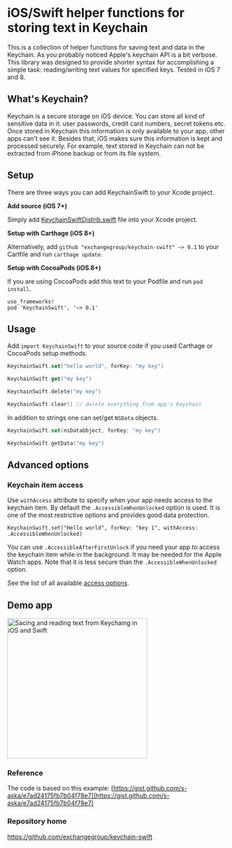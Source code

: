 # iOS/Swift helper functions for storing text in Keychain

This is a collection of helper functions for saving text and data in the Keychain.
 As you probably noticed Apple's keychain API is a bit verbose. This library was designed to provide shorter syntax for accomplishing a simple task: reading/writing text values for specified keys. Tested in iOS 7 and 8.

## What's Keychain?

Keychain is a secure storage on iOS device. You can store all kind of sensitive data in it: user passwords, credit card numbers, secret tokens etc. Once stored in Keychain this information is only available to your app, other apps can't see it. Besides that, iOS makes sure this information is kept and processed securely. For example, text stored in Keychain can not be extracted from iPhone backup or from its file system.

## Setup

There are three ways you can add KeychainSwift to your Xcode project.

**Add source (iOS 7+)**

Simply add [KeychainSwiftDistrib.swift](https://github.com/exchangegroup/keychain-swift/blob/master/Distrib/KeychainSwiftDistrib.swift) file into your Xcode project.

**Setup with Carthage (iOS 8+)**

Alternatively, add `github "exchangegroup/keychain-swift" ~> 0.1` to your Cartfile and run `carthage update`.

**Setup with CocoaPods (iOS 8+)**

If you are using CocoaPods add this text to your Podfile and run `pod install`.

    use_frameworks!
    pod 'KeychainSwift', '~> 0.1'

## Usage

Add `import KeychainSwift` to your source code if you used Carthage or CocoaPods setup methods.

```Swift
KeychainSwift.set("hello world", forKey: "my key")

KeychainSwift.get("my key")

KeychainSwift.delete("my key")

KeychainSwift.clear() // delete everything from app's Keychain
```

In addition to strings one can set/get `NSData` objects.

```Swift
KeychainSwift.set(nsDataObject, forKey: "my key")

KeychainSwift.getData("my key")
```

## Advanced options

### Keychain item access

Use `withAccess` attribute to specify when your app needs access to the keychain item.
By default the `.AccessibleWhenUnlocked` option is used. It is one of the most restrictive options and provides good data protection.

```
KeychainSwift.set("Hello world", forKey: "key 1", withAccess: .AccessibleWhenUnlocked)
```

You can use `.AccessibleAfterFirstUnlock` if you need your app to access the keychain item while in the background.  It may be needed for the Apple Watch apps. Note that it is less secure than the `.AccessibleWhenUnlocked` option.

See the list of all available [access options](https://github.com/exchangegroup/keychain-swift/blob/master/keychain/KeychainSwiftAccessOptions.swift).

## Demo app

<img src="https://raw.githubusercontent.com/exchangegroup/keychain-swift/master/graphics/keychain-swift-demo.png" alt="Sacing and reading text from Keychaing in iOS and Swift" width="320">

### Reference

The code is based on this example: [https://gist.github.com/s-aska/e7ad24175fb7b04f78e7](https://gist.github.com/s-aska/e7ad24175fb7b04f78e7)

### Repository home

https://github.com/exchangegroup/keychain-swift
